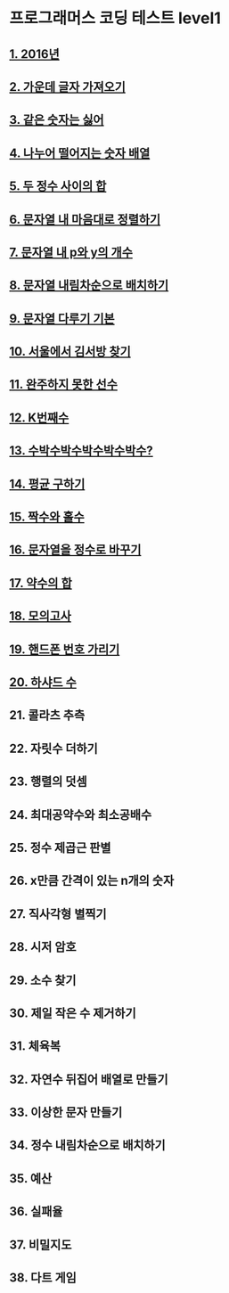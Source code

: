 # 프로그래머스 코딩 테스트 level1

## [1. 2016년](https://github.com/k0102575/Programmers/blob/master/level1/1_year2016.js)

## [2. 가운데 글자 가져오기](https://github.com/k0102575/Programmers/blob/master/level1/2_getMiddleLetter.js)

## [3. 같은 숫자는 싫어](https://github.com/k0102575/Programmers/blob/master/level1/3_iHateSameNumbers.js)

## [4. 나누어 떨어지는 숫자 배열](https://github.com/k0102575/Programmers/blob/master/level1/4_fallingNumberArray.js)

## [5. 두 정수 사이의 합](https://github.com/k0102575/Programmers/blob/master/level1/5_sumTwoIntegers.js)

## [6. 문자열 내 마음대로 정렬하기](https://github.com/k0102575/Programmers/blob/master/level1/6_stringMyWay.js)

## [7. 문자열 내 p와 y의 개수](https://github.com/k0102575/Programmers/blob/master/level1/7_number-of-P-and-Y-in-string.js)

## [8. 문자열 내림차순으로 배치하기](https://github.com/k0102575/Programmers/blob/master/level1/8_stringDescending.js)

## [9. 문자열 다루기 기본](https://github.com/k0102575/Programmers/blob/master/level1/9_stringHandling.js)

## [10. 서울에서 김서방 찾기](https://github.com/k0102575/Programmers/blob/master/level1/10_kimSeobang.js)

## [11. 완주하지 못한 선수](https://github.com/k0102575/Programmers/blob/master/level1/11_incompletePlayer.js)

## [12. K번째수](https://github.com/k0102575/Programmers/blob/master/level1/11_incompletePlayer.js)

## [13. 수박수박수박수박수박수?](https://github.com/k0102575/Programmers/blob/master/level1/11_incompletePlayer.js)

## [14. 평균 구하기](https://github.com/k0102575/Programmers/blob/master/level1/14_getAverage.js)

## [15. 짝수와 홀수](https://github.com/k0102575/Programmers/blob/master/level1/11_incompletePlayer.js)

## [16. 문자열을 정수로 바꾸기](https://github.com/k0102575/Programmers/blob/master/level1/11_incompletePlayer.js)

## [17. 약수의 합](https://github.com/k0102575/Programmers/blob/master/level1/17_sumDivisor.js)

## [18. 모의고사](https://github.com/k0102575/Programmers/blob/master/level1/18_mockTest.js)

## [19. 핸드폰 번호 가리기](https://github.com/k0102575/Programmers/blob/master/level1/19_hidePhoneNumber.js)

## [20. 하샤드 수](https://github.com/k0102575/Programmers/blob/master/level1/20_Harshad.js)

## 21. 콜라츠 추측

## 22. 자릿수 더하기

## 23. 행렬의 덧셈

## 24. 최대공약수와 최소공배수

## 25. 정수 제곱근 판별

## 26. x만큼 간격이 있는 n개의 숫자

## 27. 직사각형 별찍기

## 28. 시저 암호

## 29. 소수 찾기

## 30. 제일 작은 수 제거하기

## 31. 체육복

## 32. 자연수 뒤집어 배열로 만들기

## 33. 이상한 문자 만들기

## 34. 정수 내림차순으로 배치하기

## 35. 예산

## 36. 실패율

## 37. 비밀지도

## 38. 다트 게임